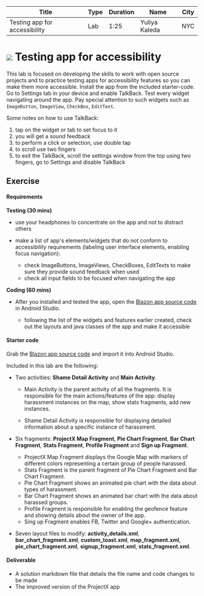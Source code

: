 
| Title | Type | Duration | Name | City |
| --- | --- | --- | --- | --- |
| Testing app for accessibility | Lab | 1:25 | Yuliya Kaleda | NYC |


# ![](https://ga-dash.s3.amazonaws.com/production/assets/logo-9f88ae6c9c3871690e33280fcf557f33.png) Testing app for accessibility

This lab is focused on developing the skills to work with open source projects and to practice testing apps for accessibility features so you can make them more accessible. Install the app from the included starter-code. Go to Settings
tab in your device and enable TalkBack. Test every widget navigating around the app. Pay special attention to such widgets such as `ImageButton`, `ImageView`, `CheckBox`, `EditText`.

Some notes on how to use TalkBack:

1. tap on the widget or tab to set focus to it
2. you will get a sound feedback
3. to perform a click or selection, use double tap
4. to scroll use two fingers
5. to exit the TalkBack, scroll the settings window from the top using two fingers, go to Settings and disable TalkBack

## Exercise

#### Requirements  

**Testing (30 mins)**  
* use your headphones to concentrate on the app and not to distract others
* make a list of app's elements/widgets that do not conform to accessibility requirements (labeling user interface elements, enabling focus navigation):

	* check ImageButtons, ImageViews, CheckBoxes, EditTexts to make sure they provide sound feedback when used
	* check all input fields to be focused when navigating the app

**Coding (60 mins)**

* After you installed and tested the app, open the [Blazon app source code](starter-code) in Android Studio.

	* following the list of the widgets and features earlier created, check out the layouts and java classes of the app and make it accessible

#### Starter code

Grab the [Blazon app source code](starter-code) and import it into Android Studio.

Included in this lab are the following:

* Two activities: **Shame Detail Activity** and **Main Activity**.

	* Main Activity is the parent activity of all the fragments. It is responsible for the main actions/features of the app: display harassment
	instances on the map, show stats fragments, add new instances.

	* Shame Detail Activity is responsible for displaying detailed information about a specific instance of harassment.

* Six fragments: **ProjectX Map Fragment**, **Pie Chart Fragment**, **Bar Chart Fragment**, **Stats Fragment**, **Profile Fragment** and
**Sign up Fragment**.

  * ProjectX Map Fragment displays the Google Map with markers of different colors representing a certain group of people harassed.   
  * Stats Fragment is the parent fragment of Pie Chart Fragment and Bar Chart Fragment.  
  * Pie Chart Fragment shows an animated pie chart with the data about types of harassment.   
  * Bar Chart Fragment shows an animated bar chart with the data about harassed groups.   
  * Profile Fragment is responsible for enabling the geofence feature and showing details about the owner of the app.  
  * Sing up Fragment enables FB, Twitter and Google+ authentication.


* Seven layout files to modify:
 **activity_details.xml**, **bar_chart_fragment.xml**, **custom_toast.xml**, **map_fragment.xml**,
**pie_chart_fragment.xml**, **signup_fragment.xml**, **stats_fragment.xml**.

#### Deliverable

- A solution markdown file that details the file name and code changes to be made
- The improved version of the ProjectX app
